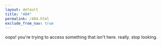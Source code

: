 ```yaml
---
layout: default
title: "404"
permalink: /404.html
exclude_from_nav: true
---
```


oops! you're trying to access something that isn't here. really. stop looking.